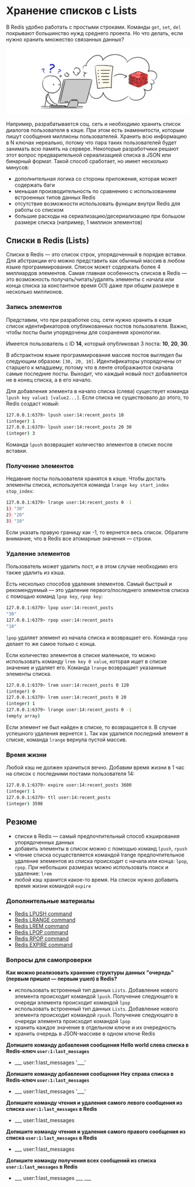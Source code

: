 # Хранение списков с Lists

В Redis удобно работать с простыми строками. Команды `get`, `set`, `del` покрывают большинство нужд среднего проекта. Но что делать, если нужно хранить множество связанных данных?

![Связка данных](../images/redis/04-01.png)

Например, разрабатывается соц. сеть и необходимо хранить список диалогов пользователя в кэше. При этом есть знаменитости, которым пишут сообщения миллионы пользователей. Хранить всю информацию в N ключах нереально, потому что пара таких пользователей будет занимать всю память на сервере. Некоторые разработчики решают этот вопрос предварительной сериализацией списка в JSON или бинарный формат. Такой способ сработает, но имеет несколько минусов:

- дополнительная логика со стороны приложения, которая может содержать баги
- меньшая производительность по сравнению с использованием встроенных типов данных Redis
- отсутствие возможности использовать функции внутри Redis для работы со списком
- большие расходы на сериализацию/десериализацию при большом размере списка (например, 1 миллион элементов)

## Списки в Redis (Lists)

Списки в Redis — это список строк, упорядоченный в порядке вставки. Для абстракции его можно представить как обычный массив в любом языке программирования. Список может содержать более 4 миллиардов элементов. Самая главная особенность списков в Redis — это возможность получать/читать/удалять элементы с начала или конца списка за константное время O(1) даже при общем размере в несколько миллионов.

### Запись элементов

Представим, что при разработке соц. сети нужно хранить в кэше список идентификаторов опубликованных постов пользователя. Важно, чтобы посты были упорядочены для сохранения хронологии.

Имеется пользователь с ID **14**, который опубликовал 3 поста: **10**, **20**, **30**.

В абстрактном языке программирования массив постов выглядел бы следующим образом: `[30, 20, 10]`. Идентификаторы упорядочены от старшего к младшему, потому что в ленте отображаются сначала самые последние посты. Выходит, что каждый новый пост добавляется не в конец списка, а в его начало.

Для добавления элемента в начало списка (слева) существует команда `lpush key value1 [value2...]`. Если списка не существовало до этого, то Redis создаст новый:

```bash
127.0.0.1:6379> lpush user:14:recent_posts 10
(integer) 1
127.0.0.1:6379> lpush user:14:recent_posts 20 30
(integer) 3
```

Команда `lpush` возвращает количество элементов в списке после вставки.

### Получение элементов

Недавние посты пользователя хранятся в кэше. Чтобы достать элементы списка, используется команда `lrange key start_index stop_index`:

```bash
127.0.0.1:6379> lrange user:14:recent_posts 0 -1
1) "30"
2) "20"
3) "10"
```

Если указать правую границу как -1, то вернется весь список. Обратите внимание, что в Redis все атомарные значения — строки.

### Удаление элементов

Пользователь может удалить пост, и в этом случае необходимо его также удалить из кэша.

Есть несколько способов удаления элементов. Самый быстрый и рекомендуемый — это удаление первого/последнего элементов списка с помощью команд `lpop key`, `rpop key`:

```bash
127.0.0.1:6379> lpop user:14:recent_posts
"30"
127.0.0.1:6379> rpop user:14:recent_posts
"10"
```

`lpop` удаляет элемент из начала списка и возвращает его. Команда `rpop` делает то же самое только с конца.

Если количество элементов в списке маленькое, то можно использовать команду `lrem key 0 value`, которая ищет в списке значение и удаляет его. Команда `lrange` возвращает указанные элементы списка.

```bash
127.0.0.1:6379> lrem user:14:recent_posts 0 120
(integer) 0
127.0.0.1:6379> lrem user:14:recent_posts 0 20
(integer) 1
127.0.0.1:6379> lrange user:14:recent_posts 0 -1
(empty array)
```

Если элемент не был найден в списке, то возвращается `0`. В случае успешного удаления вернется `1`. Так как удалился последний элемент в списке, команда `lrange` вернула пустой массив.

### Время жизни

Любой кэш не должен храниться вечно. Добавим время жизни в 1 час на список с последними постами пользователя 14:

```bash
127.0.0.1:6379> expire user:14:recent_posts 3600
(integer) 1
127.0.0.1:6379> ttl user:14:recent_posts
(integer) 3598
```

## Резюме

- списки в Redis — самый предпочтительный способ кэширования упорядоченных данных
- добавить элементы в список можно с помощью команд `lpush`, `rpush`
- чтение списка осуществляется командой lrange
предпочтительное удаление элементов из списка происходит с начала или конца: `lpop`, `rpop`. При небольших размерах можно использовать поиск и удаление: `lrem`
- любой кэш хранится какое-то время. На список нужно добавить время жизни командой `expire`

### Дополнительные материалы

- [Redis LPUSH command](https://redis.io/commands/lpush/)
- [Redis LRANGE command](https://redis.io/commands/lrange)
- [Redis LREM command](https://redis.io/commands/lrem)
- [Redis LPOP command](https://redis.io/commands/lpop)
- [Redis RPOP command](https://redis.io/commands/rpop)
- [Redis EXPIRE command](https://redis.io/commands/expire)

### Вопросы для самопроверки

**Как можно реализовать хранение структуры данных "очередь" (первым пришел — первым ушел) в Redis?**

- использовать встроенный тип данных `Lists`. Добавление нового элемента происходит командой `lpush`. Получение следующего в очереди элемента происходит командой `lpop`
- использовать встроенный тип данных `Lists`. Добавление нового элемента происходит командой `rpush`. Получение следующего в очереди элемента происходит командой `lpop`
- хранить каждое значение в отдельном ключе и их очередность
- хранить очередь в JSON-массиве в одном ключе Redis

**Допишите команду добавления сообщения Hello world слева списка в Redis-ключ `user:1:last_messages`**

- ___ user:1:last_messages '___'

**Допишите команду добавления сообщения Hey справа списка в Redis-ключ `user:1:last_messages`**

- ___ user:1:last_messages '___'

**Допишите команду чтения и удаления самого левого сообщения из списка `user:1:last_messages` в Redis**

- ___ user:1:last_messages

**Допишите команду чтения и удаления самого правого сообщения из списка `user:1:last_messages` в Redis**

- ___ user:1:last_messages

**Допишите команду получения всех сообщений из списка `user:1:last_messages` в Redis**

- ___ user:1:last_messages ___ ___